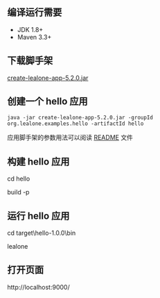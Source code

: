 ## 编译运行需要

* JDK 1.8+
* Maven 3.3+


## 下载脚手架

[create-lealone-app-5.2.0.jar](https://github.com/lealone/Lealone-Plugins/releases/download/lealone-plugins-5.2.0/create-lealone-app-5.2.0.jar)


## 创建一个 hello 应用

`java -jar create-lealone-app-5.2.0.jar -groupId org.lealone.examples.hello -artifactId hello`

应用脚手架的参数用法可以阅读 [README](https://github.com/lealone/Lealone-Plugins/blob/master/service/create-app/README.md) 文件


## 构建 hello 应用

cd hello

build -p


## 运行 hello 应用

cd target\hello-1.0.0\bin

lealone


## 打开页面

http://localhost:9000/

